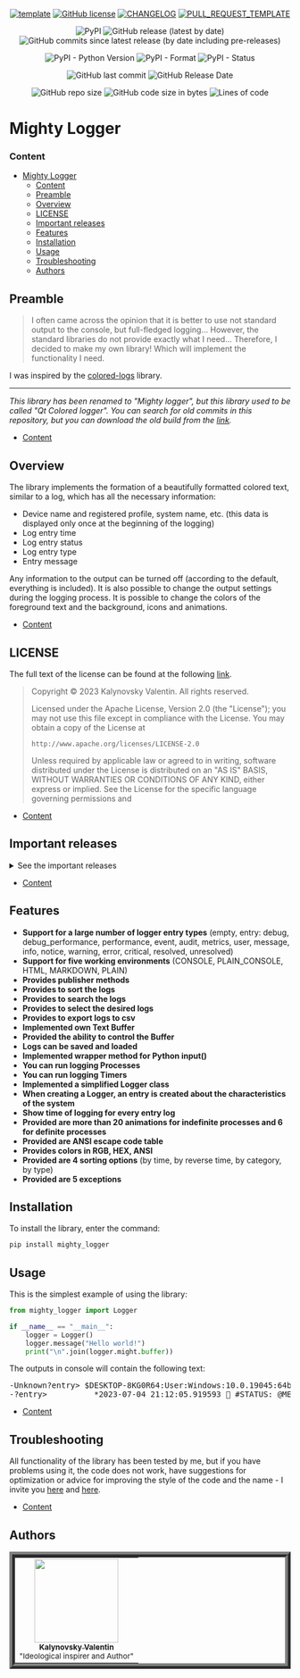 <div align="center">

[![template](https://img.shields.io/badge/Repository-template-darkred?style=for-the-badge)](https://github.com/Nakama3942/template_rep)
[![GitHub license](https://img.shields.io/github/license/Nakama3942/mighty_logger?color=gold&style=for-the-badge)](https://github.com/Nakama3942/mighty_logger/blob/master/LICENSE)
[![CHANGELOG](https://img.shields.io/badge/here-CHANGELOG-yellow?style=for-the-badge)](https://github.com/Nakama3942/mighty_logger/blob/master/CHANGELOG.md)
[![PULL_REQUEST_TEMPLATE](https://img.shields.io/badge/here-PULL_REQUEST_TEMPLATE-orange?style=for-the-badge)](https://github.com/Nakama3942/mighty_logger/blob/master/.github/PULL_REQUEST_TEMPLATE.md)

![PyPI](https://img.shields.io/pypi/v/mighty-logger?color=yellow&logo=pypi&logoColor=white&style=for-the-badge)
![GitHub release (latest by date)](https://img.shields.io/github/v/release/Nakama3942/mighty_logger?label=latest%20release&logo=github&style=for-the-badge)
![GitHub commits since latest release (by date including pre-releases)](https://img.shields.io/github/commits-since/Nakama3942/mighty_logger/v0.5.0?include_prereleases&style=for-the-badge)

![PyPI - Python Version](https://img.shields.io/pypi/pyversions/mighty-logger?style=for-the-badge)
![PyPI - Format](https://img.shields.io/pypi/format/mighty-logger?label=PyPI%20format&style=for-the-badge)
![PyPI - Status](https://img.shields.io/pypi/status/mighty-logger?label=PyPI%20status&style=for-the-badge)

![GitHub last commit](https://img.shields.io/github/last-commit/Nakama3942/mighty_logger?style=for-the-badge)
![GitHub Release Date](https://img.shields.io/github/release-date/Nakama3942/mighty_logger?style=for-the-badge)

![GitHub repo size](https://img.shields.io/github/repo-size/Nakama3942/mighty_logger?color=darkgreen&style=for-the-badge)
![GitHub code size in bytes](https://img.shields.io/github/languages/code-size/Nakama3942/mighty_logger?color=darkgreen&style=for-the-badge)
![Lines of code](https://img.shields.io/tokei/lines/github/Nakama3942/mighty_logger?style=for-the-badge)

</div>

# Mighty Logger

### Content

- [Mighty Logger](#mighty-logger)
	- [Content](#content)
	- [Preamble](#preamble)
	- [Overview](#overview)
    - [LICENSE](#license)
	- [Important releases](#important-releases)
	- [Features](#features)
	- [Installation](#installation)
	- [Usage](#usage)
	- [Troubleshooting](#troubleshooting)
	- [Authors](#authors)

## Preamble

> I often came across the opinion that it is better to use not standard output to the console, but full-fledged logging... However, the standard libraries do not provide exactly what I need... Therefore, I decided to make my own library! Which will implement the functionality I need.

I was inspired by the [colored-logs](https://pypi.org/project/colored-logs/) library.

---

*This library has been renamed to "Mighty logger", but this library used to be called "Qt Colored logger". You can search for old commits in this repository, but you can download the old build from the [link](https://pypi.org/project/qt-colored-logger/).*

- [Content](#content)

## Overview

The library implements the formation of a beautifully formatted colored text, similar to a log, which has all the necessary information:

- Device name and registered profile, system name, etc. (this data is displayed only once at the beginning of the logging)
- Log entry time
- Log entry status
- Log entry type
- Entry message

Any information to the output can be turned off (according to the default, everything is included). It is also possible to change the output settings during the logging process. It is possible to change the colors of the foreground text and the background, icons and animations.

- [Content](#content)

## LICENSE

The full text of the license can be found at the following [link](https://github.com/Nakama3942/mighty_logger/blob/master/LICENSE).

> Copyright © 2023 Kalynovsky Valentin. All rights reserved.
>
> Licensed under the Apache License, Version 2.0 (the "License");
> you may not use this file except in compliance with the License.
> You may obtain a copy of the License at
>
>     http://www.apache.org/licenses/LICENSE-2.0
>
> Unless required by applicable law or agreed to in writing, software
> distributed under the License is distributed on an "AS IS" BASIS,
> WITHOUT WARRANTIES OR CONDITIONS OF ANY KIND, either express or implied.
> See the License for the specific language governing permissions and

- [Content](#content)

## Important releases

<details><summary>See the important releases</summary>

- [x] v0.0.1 - Alpha-release (the very first version of the simplest Logger has been published)
- [x] v0.0.2 - Little update (added multiple entry types and colors)
- [x] v0.0.3 - Types update (added even more multiple entry types and colors)
- [x] v0.0.4 - Color update (added the entire X11 color table and reworked the color system)
- [x] v0.1.0 - "First release" update (complete basic HTML logger)
- [x] v0.2.0 - Structural update (added basic console logger with HTML base)
- [x] v0.2.1 - Protections update (hidden part of the functionality)
- [x] v0.3.0 - Background update (added background for log entries)
- [x] v0.4.0 - Buffer update (added text buffer)
- [x] v0.5.0 - Unifying update (console and HTML are combined into one class)
- [x] v0.5.1 - Hints update (added hint symbols (icons) near log entries status)
- [x] v0.6.0 - Progress update (added start of some log entries in threads (process))
- [x] v0.6.1 - Animation update (extended animations in processes)
- [x] v0.7.0 - "Buffer improvement" update (buffer development completed)
- [x] v0.7.1 - Modding update (buffer modification added - sorting, searching and selecting)
- [x] v0.7.2 - Categories update (separated the entry category from the type)
- [x] v0.8.0 - Export update (added conversion to csv)
- [x] v0.9.0 - Extension update (made wheel format and instruction of toml)
- [x] v0.9.1 - Documenting update (documented library)
- [x] v0.9.2 - Feature update (made optimizations)
- [x] v0.9.3 - Web docs update (added generation of web docs)
- [ ] v1.0.0 - Completion of logger development (logger development completed)
- [ ] v1.1.0 - Font update (added a class that formats text outside the logger)

</details>

- [Content](#content)

## Features

- **Support for a large number of logger entry types** (empty, entry: debug, debug_performance, performance, event, audit, metrics, user, message, info, notice, warning, error, critical, resolved, unresolved)
- **Support for five working environments** (CONSOLE, PLAIN_CONSOLE, HTML, MARKDOWN, PLAIN)
- **Provides publisher methods**
- **Provides to sort the logs**
- **Provides to search the logs**
- **Provides to select the desired logs**
- **Provides to export logs to csv**
- **Implemented own Text Buffer**
- **Provided the ability to control the Buffer**
- **Logs can be saved and loaded**
- **Implemented wrapper method for Python input()**
- **You can run logging Processes**
- **You can run logging Timers**
- **Implemented a simplified Logger class**
- **When creating a Logger, an entry is created about the characteristics of the system**
- **Show time of logging for every entry log**
- **Provided are more than 20 animations for indefinite processes and 6 for definite processes**
- **Provided are ANSI escape code table**
- **Provides colors in RGB, HEX, ANSI**
- **Provided are 4 sorting options** (by time, by reverse time, by category, by type)
- **Provided are 5 exceptions**

## Installation

To install the library, enter the command:

```sh
pip install mighty_logger
```

## Usage

This is the simplest example of using the library:

```python
from mighty_logger import Logger

if __name__ == "__main__":
	logger = Logger()
	logger.message("Hello world!")
	print("\n".join(logger.might.buffer))
```

The outputs in console will contain the following text:

<pre>
-Unknown?entry> $DESKTOP-8KG0R64:User:Windows:10.0.19045:64bit:WindowsPE:AMD64
-?entry>          *2023-07-04 21:12:05.919593 📝 #STATUS: @MESSAGE - Hello world!
</pre>

- [Content](#content)

## Troubleshooting

All functionality of the library has been tested by me, but if you have problems using it, the code does not work, have suggestions for optimization or advice for improving the style of the code and the name - I invite you [here](https://github.com/Nakama3942/mighty_logger/blob/master/CONTRIBUTING.md) and [here](https://github.com/Nakama3942/mighty_logger/blob/master/CODE_OF_CONDUCT.md).

- [Content](#content)

## Authors

<table align="center" style="border-width: 10; border-style: ridge">
	<tr>
		<td align="center"><a href="https://github.com/Nakama3942"><img src="https://avatars.githubusercontent.com/u/73797846?s=400&u=a9b7688ac521d739825d7003a5bd599aab74cb76&v=4" width="150px;" alt=""/><br /><sub><b>Kalynovsky Valentin</b></sub></a><sub><br />"Ideological inspirer and Author"</sub></td>
		<!--<td></td>-->
	</tr>
<!--
	<tr>
		<td></td>
		<td></td>
	</tr>
-->
</table>
